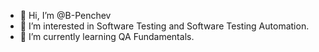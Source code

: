 - 👋 Hi, I’m @B-Penchev
- 👀 I’m interested in Software Testing and Software Testing Automation.
- 🌱 I’m currently learning QA Fundamentals.


<!---
B-Penchev/B-Penchev is a ✨ special ✨ repository because its `README.md` (this file) appears on your GitHub profile.
You can click the Preview link to take a look at your changes.
--->
